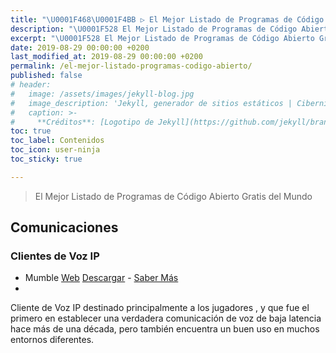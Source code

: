 ```yaml
---
title: "\U0001F468‍\U0001F4BB ▷ El Mejor Listado de Programas de Código Abierto Gratis"
description: "\U0001F528 El Mejor Listado de Programas de Código Abierto Gratis"
excerpt: "\U0001F528 El Mejor Listado de Programas de Código Abierto Gratis"
date: 2019-08-29 00:00:00 +0200
last_modified_at: 2019-08-29 00:00:00 +0200
permalink: /el-mejor-listado-programas-codigo-abierto/
published: false
# header:
#   image: /assets/images/jekyll-blog.jpg
#   image_description: 'Jekyll, generador de sitios estáticos | Ciberninjas'
#   caption: >-
#     **Créditos**: [Logotipo de Jekyll](https://github.com/jekyll/brand) extraído del repositorio de Marketing de Jekyll. Edición y montaje de Elaboración Propia
toc: true
toc_label: Contenidos
toc_icon: user-ninja
toc_sticky: true

---
```


> El Mejor Listado de Programas de Código Abierto Gratis del Mundo

## Comunicaciones

### Clientes de Voz IP
- Mumble [Web](https://kutt.it/mumble) [Descargar](https://kutt.it/mumbledescargar) - [Saber Más](/mumble/)
- 
Cliente de Voz IP destinado principalmente a los jugadores , y que fue el primero en establecer una verdadera comunicación de voz de baja latencia hace más de una década, pero también encuentra un buen uso en muchos entornos diferentes.

